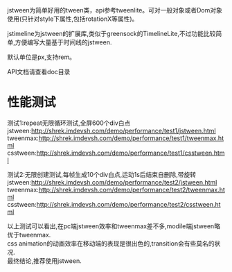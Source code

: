 jstween为简单好用的tween类，api参考tweenlite。可对一般对象或者Dom对象使用(只针对style下属性,包括rotationX等属性)。  

jstimeline为jstween的扩展库,类似于greensock的TimelineLite,不过功能比较简单,方便编写大量基于时间线的jstween.  

默认单位是px,支持rem。  

API文档请查看doc目录  



性能测试
============
测试1:repeat无限循环测试,全屏600个div白点  
jstween:http://shrek.imdevsh.com/demo/performance/test1/jstween.html  
tweenmax:http://shrek.imdevsh.com/demo/performance/test1/tweenmax.html  
csstween:http://shrek.imdevsh.com/demo/performance/test1/csstween.html 


测试2:无限创建测试,每帧生成10个div白点,运动1s后结束自删除,带旋转  
jstween:http://shrek.imdevsh.com/demo/performance/test2/jstween.html  
tweenmax:http://shrek.imdevsh.com/demo/performance/test2/tweenmax.html  
csstween:http://shrek.imdevsh.com/demo/performance/test2/csstween.html  


以上测试可以看出,在pc端jstween效率和tweenmax差不多,modile端jstween略优于tweenmax.  
css animation的动画效率在移动端的表现是很出色的,transition会有些莫名的状况.  
最终结论,推荐使用jstween.  



